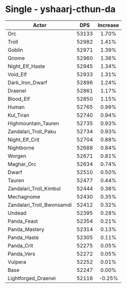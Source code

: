 # Single - yshaarj-cthun-da
| Actor | DPS | Increase |
|---|:---:|:---:|
|Orc|53133|1.70%|
|Troll|52982|1.41%|
|Goblin|52971|1.39%|
|Gnome|52960|1.36%|
|Night_Elf_Haste|52945|1.34%|
|Void_Elf|52933|1.31%|
|Dark_Iron_Dwarf|52896|1.24%|
|Draenei|52861|1.17%|
|Blood_Elf|52850|1.15%|
|Human|52765|0.99%|
|Kul_Tiran|52740|0.94%|
|Highmountain_Tauren|52735|0.93%|
|Zandalari_Troll_Paku|52734|0.93%|
|Night_Elf_Crit|52704|0.88%|
|Nightborne|52688|0.84%|
|Worgen|52671|0.81%|
|Maghar_Orc|52634|0.74%|
|Dwarf|52510|0.50%|
|Tauren|52477|0.44%|
|Zandalari_Troll_Kimbul|52444|0.38%|
|Mechagnome|52430|0.35%|
|Zandalari_Troll_Bwonsamdi|52412|0.32%|
|Undead|52395|0.28%|
|Panda_Feast|52354|0.21%|
|Panda_Mastery|52314|0.13%|
|Panda_Haste|52305|0.11%|
|Panda_Crit|52275|0.05%|
|Panda_Vers|52272|0.05%|
|Vulpera|52252|0.01%|
|Base|52247|0.00%|
|Lightforged_Draenei|52116|-0.25%|
